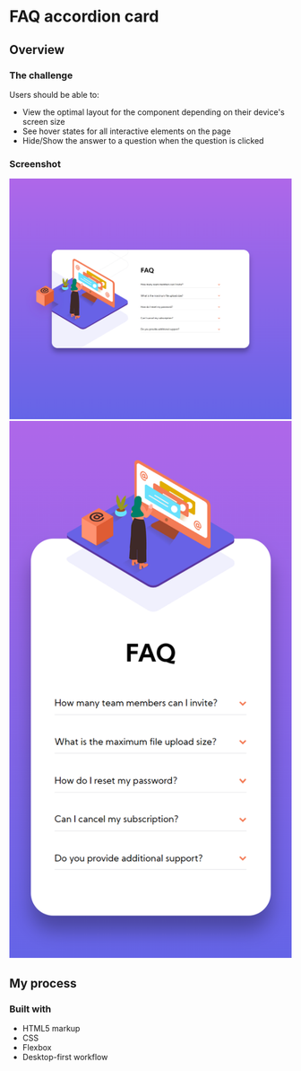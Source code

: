 # FAQ accordion card

## Overview

### The challenge

Users should be able to:

- View the optimal layout for the component depending on their device's screen size
- See hover states for all interactive elements on the page
- Hide/Show the answer to a question when the question is clicked

### Screenshot

![](./screenshots/desktop-1440px.png)
![](./screenshots/responsive-375px.png)

## My process

### Built with

- HTML5 markup
- CSS
- Flexbox
- Desktop-first workflow
